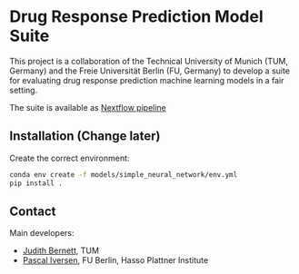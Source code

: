# Drug Response Prediction Model Suite

This project is a collaboration of the Technical University of Munich (TUM, Germany) 
and the Freie Universität Berlin (FU, Germany) to develop a suite 
for evaluating drug response prediction machine learning models in a fair setting.

The suite is available as [Nextflow pipeline](https://github.com/JudithBernett/nf-core-drugresponseeval)

## Installation (Change later)

Create the correct environment:
```bash
conda env create -f models/simple_neural_network/env.yml
pip install .
```

## Contact
Main developers: 

- [Judith Bernett](mailto:judith.bernett@tum.de), TUM 
- [Pascal Iversen](mailto:Pascal.Iversen@hpi.de), FU Berlin, Hasso Plattner Institute
